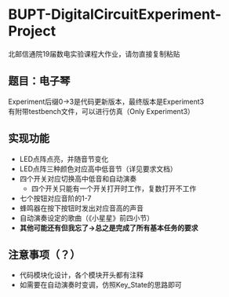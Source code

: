 # BUPT-DigitalCircuitExperiment-Project
北邮信通院19届数电实验课程大作业，请勿直接复制粘贴
## 题目：电子琴
Experiment后缀0→3是代码更新版本，最终版本是Experiment3<br>
有附带testbench文件，可以进行仿真（Only Experiment3）
## 实现功能
 - LED点阵点亮，并随音节变化
 - LED点阵三种颜色对应高中低音节（详见要求文档）
 - 四个开关对应切换高中低音和自动演奏
   - 四个开关只能有一个开关打开时工作，复数打开不工作
 - 七个按钮对应音阶的1-7
 - 蜂鸣器在按下按钮时发出对应音高的声音
 - 自动演奏设定的歌曲（《小星星》前四小节）
 - **其他可能还有但我忘了→总之是完成了所有基本任务的要求**
## 注意事项（？）
 - 代码模块化设计，各个模块开头都有注释
 - 如需要在自动演奏时变调，仿照Key_State的思路即可
